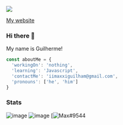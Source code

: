 ![](https://komarev.com/ghpvc/?username=ItzMaxxi&color=orange)

[My website](https://eu.dzxdev.repl.co/)

### Hi there 👋

My name is Guilherme!

```js
const aboutMe = {
  'workingOn': 'nothing',
  'learning': 'Javascript',
  'contactMe': 'iimaxxiguilham@gmail.com',
  'pronouns': ['he', 'him']
}

```

### Stats

![image](https://github-readme-stats.vercel.app/api?username=ItzMaxxi&count_private=1&theme=radical)
![image](https://github-readme-stats.vercel.app/api/top-langs/?username=ItzMaxxi&layout=compact)
[![Max឵឵឵#9544]([(https://discord.c99.nl/widget/theme-3/996124973296779264.png)(https://discord.com/users/996124973296779264)])

